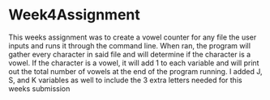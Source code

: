 # Week4Assignment
This weeks assignment was to create a vowel counter for any file the user inputs and runs it through the command line. When ran, the program will gather every character in said 
file and will determine if the character is a vowel. If the character is a vowel, it will add 1 to each variable and will print out the total number of vowels at the end of 
the program running. 
I added J, S, and K variables as well to include the 3 extra letters needed for this weeks submission 
